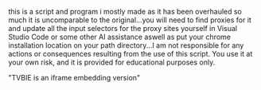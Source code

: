 this is a script and program i mostly made as it has been overhauled so much it is uncomparable to the original...you will need to find proxies for it and update all the input selectors for the proxy sites yourself in Visual Studio Code or some other AI assistance aswell as put your chrome installation location on your path directory...I am not responsible for any actions or consequences resulting from the use of this script. You use it at your own risk, and it is provided for educational purposes only. 

"TVBIE is an iframe embedding version"
